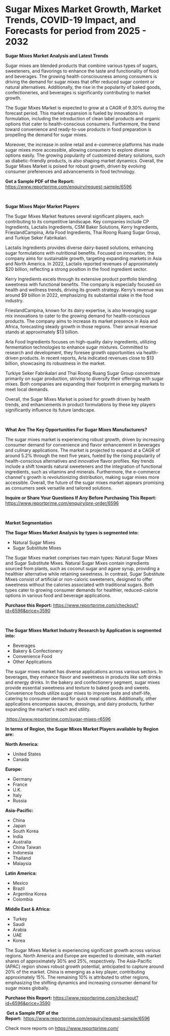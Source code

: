 <p><h1>Sugar Mixes Market Growth, Market Trends, COVID-19 Impact, and Forecasts for period from 2025 - 2032</h1></p><p><strong>Sugar Mixes Market Analysis and Latest Trends</strong></p>
<p><p>Sugar mixes are blended products that combine various types of sugars, sweeteners, and flavorings to enhance the taste and functionality of food and beverages. The growing health consciousness among consumers is driving the demand for sugar mixes that offer reduced sugar content or natural alternatives. Additionally, the rise in the popularity of baked goods, confectioneries, and beverages is significantly contributing to market growth.</p><p>The Sugar Mixes Market is expected to grow at a CAGR of 9.30% during the forecast period. This market expansion is fueled by innovations in formulation, including the introduction of clean label products and organic options that cater to health-conscious consumers. Furthermore, the trend toward convenience and ready-to-use products in food preparation is propelling the demand for sugar mixes.</p><p>Moreover, the increase in online retail and e-commerce platforms has made sugar mixes more accessible, allowing consumers to explore diverse options easily. The growing popularity of customized dietary solutions, such as diabetic-friendly products, is also shaping market dynamics. Overall, the Sugar Mixes Market is poised for robust growth, driven by evolving consumer preferences and advancements in food technology.</p></p>
<p><strong>Get a Sample PDF of the Report:&nbsp;</strong> <a href="https://www.reportprime.com/enquiry/request-sample/6596?utm_campaign=3184&utm_medium=2&utm_source=Github&utm_content=ia&utm_term=19032025&utm_id=sugar-mixes">https://www.reportprime.com/enquiry/request-sample/6596</a></p>
<p>&nbsp;</p>
<p><strong>Sugar Mixes Major Market Players</strong></p>
<p><p>The Sugar Mixes Market features several significant players, each contributing to its competitive landscape. Key companies include CP Ingredients, Lactalis Ingredients, CSM Baker Solutions, Kerry Ingredients, FrieslandCampina, Arla Food Ingredients, Thai Roong Ruang Sugar Group, and Turkiye Seker Fabrikalari.</p><p>Lactalis Ingredients provides diverse dairy-based solutions, enhancing sugar formulations with nutritional benefits. Focused on innovation, the company aims for sustainable growth, targeting expanding markets in Asia and North America. In 2022, Lactalis reported revenues of approximately $20 billion, reflecting a strong position in the food ingredient sector.</p><p>Kerry Ingredients excels through its extensive product portfolio blending sweetness with functional benefits. The company is especially focused on health and wellness trends, driving its growth strategy. Kerry’s revenue was around $9 billion in 2022, emphasizing its substantial stake in the food industry.</p><p>FrieslandCampina, known for its dairy expertise, is also leveraging sugar mix innovations to cater to the growing demand for health-conscious products. The company aims to increase its market presence in Asia and Africa, forecasting steady growth in those regions. Their annual revenue stands at approximately $13 billion.</p><p>Arla Food Ingredients focuses on high-quality dairy ingredients, utilizing fermentation technologies to enhance sugar mixtures. Committed to research and development, they foresee growth opportunities via health-driven products. In recent reports, Arla indicated revenues close to $13 billion, showcasing its robustness in the market.</p><p>Turkiye Seker Fabrikalari and Thai Roong Ruang Sugar Group concentrate primarily on sugar production, striving to diversify their offerings with sugar mixes. Both companies are expanding their footprint in emerging markets to meet local demands.</p><p>Overall, the Sugar Mixes Market is poised for growth driven by health trends, and enhancements in product formulations by these key players significantly influence its future landscape.</p></p>
<p>&nbsp;</p>
<p><strong>What Are The Key Opportunities For Sugar Mixes Manufacturers?</strong></p>
<p><p>The sugar mixes market is experiencing robust growth, driven by increasing consumer demand for convenience and flavor enhancement in beverages and culinary applications. The market is projected to expand at a CAGR of around 5.2% through the next five years, fueled by the rising popularity of health-conscious alternatives and innovative flavor profiles. Key trends include a shift towards natural sweeteners and the integration of functional ingredients, such as vitamins and minerals. Furthermore, the e-commerce channel's growth is revolutionizing distribution, making sugar mixes more accessible. Overall, the future of the sugar mixes market appears promising as consumers seek versatile and tailored solutions.</p></p>
<p><strong>Inquire or Share Your Questions If Any Before Purchasing This Report:</strong> <a href="https://www.reportprime.com/enquiry/pre-order/6596?utm_campaign=3184&utm_medium=2&utm_source=Github&utm_content=ia&utm_term=19032025&utm_id=sugar-mixes">https://www.reportprime.com/enquiry/pre-order/6596</a></p>
<p>&nbsp;</p>
<p><strong>Market Segmentation</strong></p>
<p><strong>The Sugar Mixes Market Analysis by types is segmented into:</strong></p>
<p><ul><li>Natural Sugar Mixes</li><li>Sugar Substitute Mixes</li></ul></p>
<p><p>The Sugar Mixes market comprises two main types: Natural Sugar Mixes and Sugar Substitute Mixes. Natural Sugar Mixes contain ingredients sourced from plants, such as coconut sugar and agave syrup, providing a healthier alternative while retaining sweetness. In contrast, Sugar Substitute Mixes consist of artificial or non-caloric sweeteners, designed to offer sweetness without the calories associated with traditional sugars. Both types cater to growing consumer demands for healthier, reduced-calorie options in various food and beverage applications.</p></p>
<p><strong>Purchase this Report:&nbsp;</strong><a href="https://www.reportprime.com/checkout?id=6596&price=3590&utm_campaign=3184&utm_medium=2&utm_source=Github&utm_content=ia&utm_term=19032025&utm_id=sugar-mixes">https://www.reportprime.com/checkout?id=6596&price=3590</a></p>
<p>&nbsp;</p>
<p><strong>The Sugar Mixes Market Industry Research by Application is segmented into:</strong></p>
<p><ul><li>Beverages</li><li>Bakery & Confectionery</li><li>Convenience Food</li><li>Other Applications</li></ul></p>
<p><p>The sugar mixes market has diverse applications across various sectors. In beverages, they enhance flavor and sweetness in products like soft drinks and energy drinks. In the bakery and confectionery segment, sugar mixes provide essential sweetness and texture to baked goods and sweets. Convenience foods utilize sugar mixes to improve taste and shelf-life, catering to consumer demand for quick meal options. Additionally, other applications encompass sauces, dressings, and dairy products, further expanding the market's reach and utility.</p></p>
<p><a href="https://www.reportprime.com/sugar-mixes-r6596?utm_campaign=3184&utm_medium=2&utm_source=Github&utm_content=ia&utm_term=19032025&utm_id=sugar-mixes">&nbsp;https://www.reportprime.com/sugar-mixes-r6596</a></p>
<p><strong>In terms of Region, the Sugar Mixes Market Players available by Region are:</strong></p>
<p>
    <p> <strong> North America: </strong>
        <ul>
            <li>United States</li>
            <li>Canada</li>
        </ul>
        </p> 
    <p> <strong> Europe: </strong>
        <ul>
            <li>Germany</li>
            <li>France</li>
            <li>U.K.</li>
            <li>Italy</li>
            <li>Russia</li>
        </ul>
        </p> 
    <p> <strong> Asia-Pacific: </strong>
        <ul>
            <li>China</li>
            <li>Japan</li>
            <li>South Korea</li>
            <li>India</li>
            <li>Australia</li>
            <li>China Taiwan</li>
            <li>Indonesia</li>
            <li>Thailand</li>
            <li>Malaysia</li>
        </ul>
        </p> 
    <p> <strong> Latin America: </strong>
        <ul>
            <li>Mexico</li>
            <li>Brazil</li>
            <li>Argentina Korea</li>
            <li>Colombia</li>
        </ul>
        </p> 
    <p> <strong> Middle East & Africa: </strong>
        <ul>
            <li>Turkey</li>
            <li>Saudi</li>
            <li>Arabia</li>
            <li>UAE</li>
            <li>Korea</li>
        </ul>
    </p>
    </p>
<p><p>The Sugar Mixes Market is experiencing significant growth across various regions. North America and Europe are expected to dominate, with market shares of approximately 30% and 25%, respectively. The Asia-Pacific (APAC) region shows robust growth potential, anticipated to capture around 20% of the market. China is emerging as a key player, contributing approximately 15%. The remaining 10% is attributed to other regions, emphasizing the shifting dynamics and increasing consumer demand for sugar mixes globally.</p></p>
<p><strong>Purchase this Report: </strong><a href="https://www.reportprime.com/checkout?id=6596&price=3590&utm_campaign=3184&utm_medium=2&utm_source=Github&utm_content=ia&utm_term=19032025&utm_id=sugar-mixes">https://www.reportprime.com/checkout?id=6596&price=3590</a></p>
<p>&nbsp;<strong>Get a Sample PDF of the Report:&nbsp;&nbsp;</strong><a href="https://www.reportprime.com/enquiry/request-sample/6596?utm_campaign=3184&utm_medium=2&utm_source=Github&utm_content=ia&utm_term=19032025&utm_id=sugar-mixes">https://www.reportprime.com/enquiry/request-sample/6596</a></p>
<p><strong></strong></p>
<p>Check more reports on <a href="https://www.reportprime.com/?utm_campaign=3184&utm_medium=2&utm_source=Github&utm_content=ia&utm_term=19032025&utm_id=sugar-mixes">https://www.reportprime.com/</a></p>